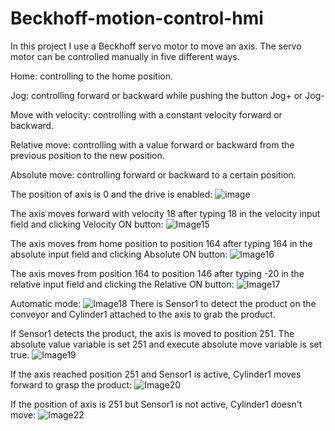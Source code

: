 # Beckhoff-motion-control-hmi

In this project I use a Beckhoff servo motor to move an axis.
The servo motor can be controlled manually in five different ways.

Home: controlling to the home position.

Jog: controlling forward or backward while pushing the button Jog+ or Jog-

Move with velocity: controlling with a constant velocity forward or backward.

Relative move: controlling with a value forward or backward from the previous position to the new position.

Absolute move: controlling forward or backward to a certain position.

The position of axis is 0 and the drive is enabled:
![image](https://github.com/user-attachments/assets/f0c88013-ac3d-479a-a111-934a1e69a3a1)


The axis moves forward with velocity 18 after typing 18 in the velocity input field and clicking Velocity ON button:
![Image15](https://github.com/user-attachments/assets/7b5a9dcb-7d36-400b-be4c-ff9c6512960b)

The axis moves from home position to position 164 after typing 164 in the absolute input field and clicking Absolute ON button:
![Image16](https://github.com/user-attachments/assets/90cd8461-de28-4347-ac61-bc32c251b593)

The axis moves from position 164 to position 146 after typing -20 in the relative input field and clicking the Relative ON button:
![Image17](https://github.com/user-attachments/assets/28c3bb0f-5084-4a04-8f61-d2808bea6966)

Automatic mode:
![Image18](https://github.com/user-attachments/assets/10aeb422-a42d-450a-9ee3-4b3c5a0cbffc)
There is Sensor1 to detect the product on the conveyor and Cylinder1 attached to the axis to grab the product.

If Sensor1 detects the product, the axis is moved to position 251. The absolute value variable is set 251 and execute absolute move variable is set true.
![Image19](https://github.com/user-attachments/assets/51cce9f4-1409-4fe2-9178-9b82488aca2a)

If the axis reached position 251 and Sensor1 is active, Cylinder1 moves forward to grasp the product:
![Image20](https://github.com/user-attachments/assets/e0dba987-59e4-45c4-8a08-9560df5ccc04)

If the position of axis is 251 but Sensor1 is not active, Cylinder1 doesn't move:
![Image22](https://github.com/user-attachments/assets/08b97ac8-190f-48b7-964c-2bd51d5ed0fb)
